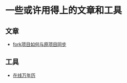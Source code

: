 # 一些或许用得上的文章和工具

## 文章

- [fork项目如何与原项目同步](docs/github_fork_update.md)

## 工具

- [在线万年历](/tools/time/wnl.htm)